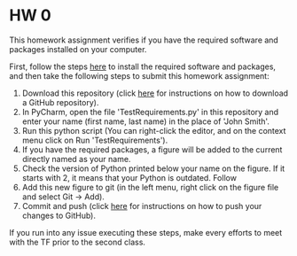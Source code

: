 # HW 0

This homework assignment verifies if you have the required software and packages 
installed on your computer.

First, follow the steps [here](https://github.com/HPM573/CourseInfo/blob/master/SoftwareRequirement.md) 
to install the required software and packages, and 
then take the following steps to submit this homework assignment:
1. Download this repository (click [here](https://github.com/HPM573/CourseInfo/blob/master/BasicsGitOperations.md) 
for instructions on how to download a GitHub repository).
2. In PyCharm, open the file 'TestRequirements.py' in this repository and enter your name 
(first name, last name) in the place of 'John Smith'.
3. Run this python script (You can right-click the editor, 
and on the context menu click on Run 'TestRequirements').
4. If you have the required packages, a figure will be added to the current 
directly named as your name.
5. Check the version of Python printed below your name on the figure. 
If it starts with 2, it means that your Python is outdated. Follow
6. Add this new figure to git (in the left menu, right click on the figure file 
and select Git -> Add).
7. Commit and push (click [here](https://github.com/HPM573/CourseInfo/blob/master/BasicsGitOperations.md) 
for instructions on how to push your changes to GitHub).

If you run into any issue executing these steps, 
make every efforts to meet with the TF prior to the second class.
